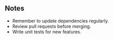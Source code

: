## Notes
- Remember to update dependencies regularly.
- Review pull requests before merging.
- Write unit tests for new features.
